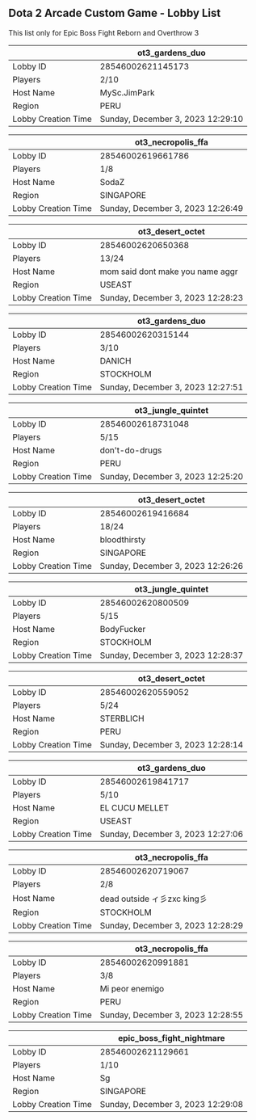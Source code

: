 ## Dota 2 Arcade Custom Game - Lobby List

This list only for Epic Boss Fight Reborn and Overthrow 3

|  | ot3_gardens_duo |
| ------ | ------ |
| Lobby ID | 28546002621145173 |
| Players | 2/10 |
| Host Name | MySc.JimPark |
| Region | PERU |
| Lobby Creation Time | Sunday, December 3, 2023 12:29:10 |


|  | ot3_necropolis_ffa |
| ------ | ------ |
| Lobby ID | 28546002619661786 |
| Players | 1/8 |
| Host Name | SodaZ |
| Region | SINGAPORE |
| Lobby Creation Time | Sunday, December 3, 2023 12:26:49 |


|  | ot3_desert_octet |
| ------ | ------ |
| Lobby ID | 28546002620650368 |
| Players | 13/24 |
| Host Name | mom said dont make you name aggr |
| Region | USEAST |
| Lobby Creation Time | Sunday, December 3, 2023 12:28:23 |


|  | ot3_gardens_duo |
| ------ | ------ |
| Lobby ID | 28546002620315144 |
| Players | 3/10 |
| Host Name | DANICH |
| Region | STOCKHOLM |
| Lobby Creation Time | Sunday, December 3, 2023 12:27:51 |


|  | ot3_jungle_quintet |
| ------ | ------ |
| Lobby ID | 28546002618731048 |
| Players | 5/15 |
| Host Name | don't-do-drugs |
| Region | PERU |
| Lobby Creation Time | Sunday, December 3, 2023 12:25:20 |


|  | ot3_desert_octet |
| ------ | ------ |
| Lobby ID | 28546002619416684 |
| Players | 18/24 |
| Host Name | bloodthirsty |
| Region | SINGAPORE |
| Lobby Creation Time | Sunday, December 3, 2023 12:26:26 |


|  | ot3_jungle_quintet |
| ------ | ------ |
| Lobby ID | 28546002620800509 |
| Players | 5/15 |
| Host Name | BodyFucker |
| Region | STOCKHOLM |
| Lobby Creation Time | Sunday, December 3, 2023 12:28:37 |


|  | ot3_desert_octet |
| ------ | ------ |
| Lobby ID | 28546002620559052 |
| Players | 5/24 |
| Host Name | STERBLICH |
| Region | PERU |
| Lobby Creation Time | Sunday, December 3, 2023 12:28:14 |


|  | ot3_gardens_duo |
| ------ | ------ |
| Lobby ID | 28546002619841717 |
| Players | 5/10 |
| Host Name | EL CUCU MELLET |
| Region | USEAST |
| Lobby Creation Time | Sunday, December 3, 2023 12:27:06 |


|  | ot3_necropolis_ffa |
| ------ | ------ |
| Lobby ID | 28546002620719067 |
| Players | 2/8 |
| Host Name | dead outside ィ彡zxc king彡 |
| Region | STOCKHOLM |
| Lobby Creation Time | Sunday, December 3, 2023 12:28:29 |


|  | ot3_necropolis_ffa |
| ------ | ------ |
| Lobby ID | 28546002620991881 |
| Players | 3/8 |
| Host Name | Mi peor enemigo |
| Region | PERU |
| Lobby Creation Time | Sunday, December 3, 2023 12:28:55 |


|  | epic_boss_fight_nightmare |
| ------ | ------ |
| Lobby ID | 28546002621129661 |
| Players | 1/10 |
| Host Name | Sg |
| Region | SINGAPORE |
| Lobby Creation Time | Sunday, December 3, 2023 12:29:08 |



